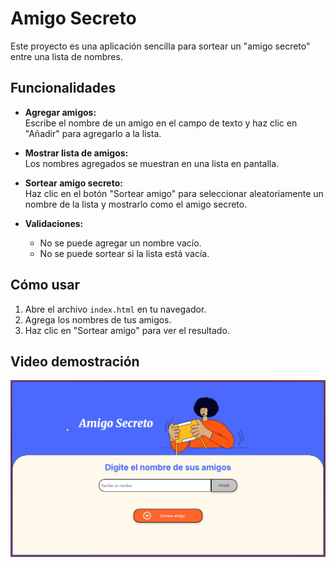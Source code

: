 # Amigo Secreto

Este proyecto es una aplicación sencilla para sortear un "amigo secreto" entre una lista de nombres.

## Funcionalidades

- **Agregar amigos:**  
  Escribe el nombre de un amigo en el campo de texto y haz clic en "Añadir" para agregarlo a la lista.

- **Mostrar lista de amigos:**  
  Los nombres agregados se muestran en una lista en pantalla.

- **Sortear amigo secreto:**  
  Haz clic en el botón "Sortear amigo" para seleccionar aleatoriamente un nombre de la lista y mostrarlo como el amigo secreto.

- **Validaciones:**
  - No se puede agregar un nombre vacío.
  - No se puede sortear si la lista está vacía.

## Cómo usar

1. Abre el archivo `index.html` en tu navegador.
2. Agrega los nombres de tus amigos.
3. Haz clic en "Sortear amigo" para ver el resultado.

## Video demostración

![Demo del amigo secreto](assets/demostracion.gif)
